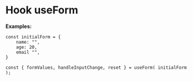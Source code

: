 # **Hook useForm**

**Examples:**

```
const initialForm = {
    name: "",
    age: 20,
    email "",
}

const { formValues, handleInputChange, reset } = useForm( initialForm );
```